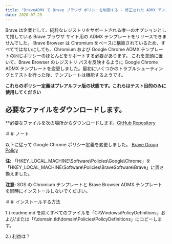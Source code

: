```yaml
---
title: "BraveADMX で Brave ブラウザ ポリシーを制御する - 修正された ADMX テンプレート"
date: 2020-07-25
---
```



Brave は企業として、純粋なレジストリをサポートされる唯一のオプションとして推している Brave ブラウザ サイト用の ADMX テンプレートをリリースできませんでした。
Brave Browser は Chromium をベースに構築されているため、すべてではないにしても、Chromium および Google Chrome ADMX テンプレートの同じポリシーのほとんどをサポートする必要があります。
これを念頭に置いて、Brave Browser のレジストリ パスを反映するように Google Chrome ADMX テンプレートを変更しました。最初にいくつかのトラブルシューティングとテストを行った後、テンプレートは機能するようです。

**これらのポリシー定義はプレアルファ版の状態です。これらはテスト目的のみに使用してください**

## 必要なファイルをダウンロードします。

**必要なファイルを次の場所からダウンロードします。[GitHub Repository](https://github.com/simeononsecurity/BraveADMX)

＃＃ ノート

以下に従って Google Chrome ポリシー定義を変更しました。
[Brave Group Policy](https://support.brave.com/hc/en-us/articles/360039248271-Group-Policy)

**注:** 「HKEY_LOCAL_MACHINE\Software\Policies\Google\Chrome」を「HKEY_LOCAL_MACHINE\Software\Policies\BraveSoftware\Brave」に置き換えました。

**注意:** SOS の Chromium テンプレートと Brave Browser ADMX テンプレートを同時にインストールしないでください。

＃＃ インストールする方法

1.) readme.md を除くすべてのファイルを「C:\Windows\PolicyDefinitions」および/または「\\\domain.tld\domain\Policies\PolicyDefinitions」にコピーします。

2.) 利益は？